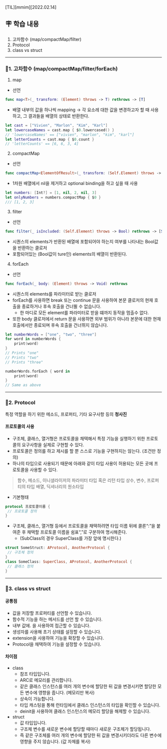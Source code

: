 [TIL][mmim][2022.02.14]

## 🪧 학습 내용
1. 고차함수 (map/compactMap/filter)
2. Protocol
3. class vs struct
---
### 📌1. 고차함수 (map/compactMap/filter/forEach)
1. map
- 선언
```swift 
func map<T>(_ transform: (Element) throws -> T) rethrows -> [T]
```
- 배열 내부의 값을 하나씩 mapping -> 각 요소레 대한 값을 변경하고자 할 때 사용하고, 그 결과들을 배열의 상태로 반환한다.
```swift
let cast = ["Vivien", "Marlon", "Kim", "Karl"]
let lowercaseNames = cast.map { $0.lowercased() }
// 'lowercaseNames' == ["vivien", "marlon", "kim", "karl"]
let letterCounts = cast.map { $0.count }
// 'letterCounts' == [6, 6, 3, 4]
```
2. compactMap
- 선언
```swift
func compactMap<ElementOfResult>(_ transform: (Self.Element) throws -> ElementOfResult?) rethrows -> [ElementOfResult]
```
- 1차원 배열에서 nil을 제거하고 optional binding을 하고 싶을 때 사용
```swift
let numbers: [Int?] = [1, nil, 2, nil, 3]
let onlyNumbers = numbers.compactMap { $0 }
/// [1, 2, 3]
``` 
3. filter
- 선언
```swift 
func filter(_ isIncluded: (Self.Element) throws -> Bool) rethrows -> [Self.Element]
```
- 시퀀스의 elements가 반환된 배열에 포함되어야 하는지 여부를 나타내는 Bool값을 반환하는 클로저
- 포함되어있는 (Bool값이 ture인) elements의 배열이 반환된다.
4. forEach
- 선언
```swift
func forEach(_ body: (Element) throws -> Void) rethrows
```
- 시퀀스의 elements를 파라미터로 받는 클로저
- forEach를 사용하면 break 또는 continue 문을 사용하여 본문 클로저의 현재 호출을 종료하거나 후속 호출을 건너뛸 수 없습니다.
   - 한 마디로 모든 element를 파라미터로 받을 떄까지 동작을 멈출수 없다. 
- 또한 body 클로저에서 return 문을 사용하면 외부 범위가 아니라 본문에 대한 현재 호출에서만 종료되며 후속 호출을 건너뛰지 않습니다.
```swift
let numberWords = ["one", "two", "three"]
for word in numberWords {
    print(word)
}
// Prints "one"
// Prints "two"
// Prints "three"

numberWords.forEach { word in
    print(word)
}
// Same as above
```
---
### 📌2. Protocol
특정 역할을 하기 위한 메소드, 프로퍼티, 기타 요구사항 등의 **청사진**
#### 프로토콜의 사용
- 구조체, 클래스, 열거형은 프로토콜을 채택해서 특정 기능을 실행하기 위한 프로토콜의 요구사항을 실제로 구현할 수 있다.
- 프로토콜은 정의를 하고 제시를 할 뿐 스스로 기능을 구현하지는 않는다. (조건만 정의)
- 하나의 타입으로 사용되기 때문에 아래와 같이 타입 사용이 허용되는 모든 곳에 프로토콜을 사용할 수 있다.
> 함수, 메소드, 이니셜라이저의 파라미터 타입 혹은 리턴 타입
> 상수, 변수, 프로퍼티의 타입
> 배열, 딕셔너리의 원소타입
- 기본형태
```swift
protocol 프로토콜이름 {
 // 프로토콜 정의
}
```
- 구조체, 클래스, 열거형 등에서 프로토콜을 채택하려면 타입 이름 뒤에 콜론“:”을 붙여준 후 채택할 프로토콜 이름을 쉼표“,”로 구분하여 명시해준다. 
   - (SubClass의 경우 SuperClass를 가장 앞에 명시한다.)
```swift
struct SomeStruct: AProtocol, AnotherProtocol {
 // 구조체 정의
}
class SomeClass: SuperClass, AProtocol, AnotherProtocol {
 // 클래스 정의
}
```
---
### 📌3. class vs struct
#### 공통점
- 값을 저장할 프로퍼티를 선언할 수 있습니다.
- 함수적 기능을 하는 메서드를 선언 할 수 있습니다.
- 내부 값에. 을 사용하여 접근할 수 있습니다.
- 생성자를 사용해 초기 상태를 설정할 수 있습니다.
- extension을 사용하여 기능을 확장할 수 있습니다.
- Protocol을 채택하여 기능을 설정할 수 있습니다.
#### 차이점
- class
   - 참조 타입입니다.
   - ARC로 메모리를 관리합니다.
   - 같은 클래스 인스턴스를 여러 개의 변수에 할당한 뒤 값을 변경시키면 할당한 모든 변수에 영향을 줍니다. (메모리만 복사)
   - 상속이 가능합니다.
   - 타입 캐스팅을 통해 런타임에서 클래스 인스턴스의 타입을 확인할 수 있습니다.
   - deinit을 사용하여 클래스 인스턴스의 메모리 할당을 해제할 수 있습니다.
- struct
   - 값 타입입니다.
   - 구조체 변수를 새로운 변수에 할당할 때마다 새로운 구조체가 할당됩니다.
   - 즉 같은 구조체를 여러 개의 변수에 할당한 뒤 값을 변경시키더라도 다른 변수에 영향을 주지 않습니다. (값 자체를 복사)




